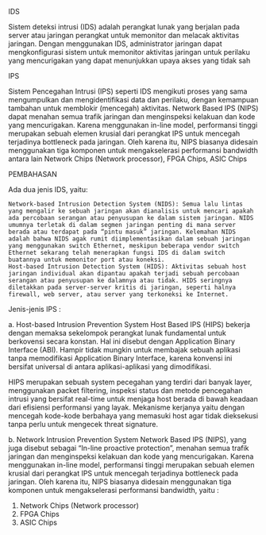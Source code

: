 IDS 

Sistem deteksi intrusi (IDS) adalah perangkat lunak yang berjalan pada server atau jaringan perangkat untuk memonitor dan melacak aktivitas jaringan. Dengan menggunakan IDS, administrator jaringan dapat mengkonfigurasi sistem untuk memonitor aktivitas jaringan untuk perilaku yang mencurigakan yang dapat menunjukkan upaya akses yang tidak sah

IPS 

Sistem Pencegahan Intrusi (IPS) seperti IDS mengikuti proses yang sama mengumpulkan dan mengidentifikasi data dan perilaku, dengan kemampuan tambahan untuk memblokir (mencegah) aktivitas. Network Based IPS (NIPS) dapat menahan semua trafik jaringan dan menginspeksi kelakuan dan kode yang mencurigakan. Karena menggunakan in-line model, performansi tinggi merupakan sebuah elemen krusial dari perangkat IPS untuk mencegah terjadinya bottleneck pada jaringan. Oleh karena itu, NIPS biasanya didesain menggunakan tiga komponen untuk mengakselerasi performansi bandwidth antara lain Network Chips (Network processor), FPGA Chips, ASIC Chips

 

 PEMBAHASAN 

 

Ada dua jenis IDS, yaitu:

    Network-based Intrusion Detection System (NIDS): Semua lalu lintas yang mengalir ke sebuah jaringan akan dianalisis untuk mencari apakah ada percobaan serangan atau penyusupan ke dalam sistem jaringan. NIDS umumnya terletak di dalam segmen jaringan penting di mana server berada atau terdapat pada “pintu masuk” jaringan. Kelemahan NIDS adalah bahwa NIDS agak rumit diimplementasikan dalam sebuah jaringan yang menggunakan switch Ethernet, meskipun beberapa vendor switch Ethernet sekarang telah menerapkan fungsi IDS di dalam switch buatannya untuk memonitor port atau koneksi.
    Host-based Intrusion Detection System (HIDS): Aktivitas sebuah host jaringan individual akan dipantau apakah terjadi sebuah percobaan serangan atau penyusupan ke dalamnya atau tidak. HIDS seringnya diletakkan pada server-server kritis di jaringan, seperti halnya firewall, web server, atau server yang terkoneksi ke Internet.

  Jenis-jenis IPS :

a. Host-based Intrusion Prevention System
Host Based IPS (HIPS) bekerja dengan memaksa sekelompok perangkat lunak fundamental untuk berkovensi secara konstan. Hal ini disebut dengan Application Binary Interface (ABI). Hampir tidak mungkin untuk membajak sebuah aplikasi tanpa memodifikasi Application Binary Interface, karena konvensi ini bersifat universal di antara aplikasi-aplikasi yang dimodifikasi.

HIPS merupakan sebuah system pecegahan yang terdiri dari banyak layer, menggunakan packet filtering, inspeksi status dan metode pencegahan intrusi yang bersifat real-time untuk menjaga host berada di bawah keadaan dari efisiensi performansi yang layak. Mekanisme kerjanya yaitu dengan mencegah kode-kode berbahaya yang memasuki host agar tidak dieksekusi tanpa perlu untuk mengecek threat signature.

b. Network Intrusion Prevention System
Network Based IPS (NIPS), yang juga disebut sebagai “In-line proactive protection”, menahan semua trafik jaringan dan menginspeksi kelakuan dan kode yang mencurigakan.
Karena menggunakan in-line model, performansi tinggi merupakan sebuah elemen krusial dari perangkat IPS untuk mencegah terjadinya bottleneck pada jaringan. Oleh karena itu, NIPS biasanya didesain menggunakan tiga komponen untuk mengakselerasi performansi bandwidth, yaitu :

1. Network Chips (Network processor)
2. FPGA Chips
3. ASIC Chips

 
